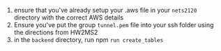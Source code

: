 1. ensure that you've already setup your .aws file in your `nets2120` directory with the correct AWS details
2. Ensure you've put the group `tunnel.pem` file into your ssh folder using the directions from HW2MS2
3. in the `backend` directory, run npm `run create_tables`